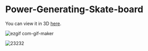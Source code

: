 # Power-Generating-Skate-board

You can view it in 3D [here](https://github.com/moezdurrani/Suspension).

![ezgif com-gif-maker](https://user-images.githubusercontent.com/103555283/199858161-784beb51-b7e5-480a-add2-358da3711aae.gif)

![23232](https://user-images.githubusercontent.com/103555283/199858495-45606cb5-060e-4d4c-8090-927dd7cd8dbd.png)
